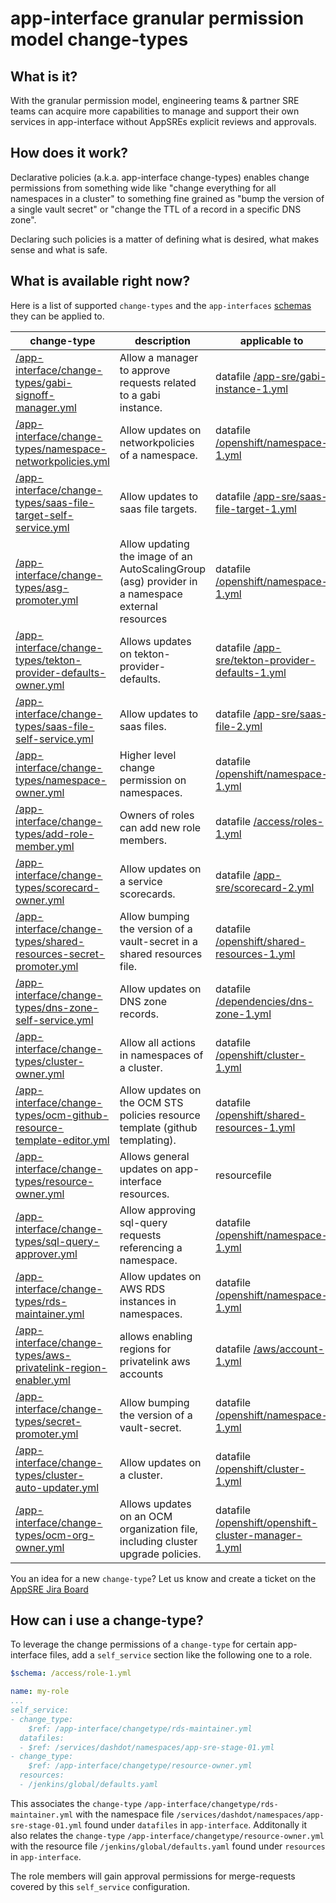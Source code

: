 # app-interface granular permission model change-types

## What is it?

With the granular permission model, engineering teams & partner SRE teams can acquire  more capabilities to manage and support their own services in app-interface without AppSREs explicit reviews and approvals.

## How does it work?

Declarative policies (a.k.a. app-interface change-types) enables change permissions from something wide like "change everything for all namespaces in a cluster" to something fine grained as "bump the version of a single vault secret" or "change the TTL of a record in a specific DNS zone".

Declaring such policies is a matter of defining what is desired, what makes sense and what is safe.

## What is available right now?

Here is a list of supported `change-types` and the `app-interfaces` [schemas](https://github.com/app-sre/qontract-schemas) they can be applied to.

| **change-type** | **description** | **applicable to** |
|-----------------|-----------------|-------------------|
| [/app-interface/change-types/gabi-signoff-manager.yml](gabi-signoff-manager.yml) | Allow a manager to approve requests related to a gabi instance.<br/> | datafile [/app-sre/gabi-instance-1.yml](https://github.com/app-sre/qontract-schemas/tree/main/schemas//app-sre/gabi-instance-1.yml) |
| [/app-interface/change-types/namespace-networkpolicies.yml](namespace-networkpolicies.yml) | Allow updates on networkpolicies of a namespace.<br/> | datafile [/openshift/namespace-1.yml](https://github.com/app-sre/qontract-schemas/tree/main/schemas//openshift/namespace-1.yml) |
| [/app-interface/change-types/saas-file-target-self-service.yml](saas-file-target-self-service.yml) | Allow updates to saas file targets.<br/> | datafile [/app-sre/saas-file-target-1.yml](https://github.com/app-sre/qontract-schemas/tree/main/schemas//app-sre/saas-file-target-1.yml) |
| [/app-interface/change-types/asg-promoter.yml](asg-promoter.yml) | Allow updating the image of an AutoScalingGroup (asg) provider in a namespace external resources<br/> | datafile [/openshift/namespace-1.yml](https://github.com/app-sre/qontract-schemas/tree/main/schemas//openshift/namespace-1.yml) |
| [/app-interface/change-types/tekton-provider-defaults-owner.yml](tekton-provider-defaults-owner.yml) | Allows updates on tekton-provider-defaults.<br/> | datafile [/app-sre/tekton-provider-defaults-1.yml](https://github.com/app-sre/qontract-schemas/tree/main/schemas//app-sre/tekton-provider-defaults-1.yml) |
| [/app-interface/change-types/saas-file-self-service.yml](saas-file-self-service.yml) | Allow updates to saas files.<br/> | datafile [/app-sre/saas-file-2.yml](https://github.com/app-sre/qontract-schemas/tree/main/schemas//app-sre/saas-file-2.yml) |
| [/app-interface/change-types/namespace-owner.yml](namespace-owner.yml) | Higher level change permission on namespaces.<br/> | datafile [/openshift/namespace-1.yml](https://github.com/app-sre/qontract-schemas/tree/main/schemas//openshift/namespace-1.yml) |
| [/app-interface/change-types/add-role-member.yml](add-role-member.yml) | Owners of roles can add new role members.<br/> | datafile [/access/roles-1.yml](https://github.com/app-sre/qontract-schemas/tree/main/schemas//access/roles-1.yml) |
| [/app-interface/change-types/scorecard-owner.yml](scorecard-owner.yml) | Allow updates on a service scorecards.<br/> | datafile [/app-sre/scorecard-2.yml](https://github.com/app-sre/qontract-schemas/tree/main/schemas//app-sre/scorecard-2.yml) |
| [/app-interface/change-types/shared-resources-secret-promoter.yml](shared-resources-secret-promoter.yml) | Allow bumping the version of a vault-secret in a shared resources file.<br/> | datafile [/openshift/shared-resources-1.yml](https://github.com/app-sre/qontract-schemas/tree/main/schemas//openshift/shared-resources-1.yml) |
| [/app-interface/change-types/dns-zone-self-service.yml](dns-zone-self-service.yml) | Allow updates on DNS zone records.<br/> | datafile [/dependencies/dns-zone-1.yml](https://github.com/app-sre/qontract-schemas/tree/main/schemas//dependencies/dns-zone-1.yml) |
| [/app-interface/change-types/cluster-owner.yml](cluster-owner.yml) | Allow all actions in namespaces of a cluster.<br/> | datafile [/openshift/cluster-1.yml](https://github.com/app-sre/qontract-schemas/tree/main/schemas//openshift/cluster-1.yml) |
| [/app-interface/change-types/ocm-github-resource-template-editor.yml](ocm-github-resource-template-editor.yml) | Allow updates on the OCM STS policies resource template (github templating).<br/> | datafile [/openshift/shared-resources-1.yml](https://github.com/app-sre/qontract-schemas/tree/main/schemas//openshift/shared-resources-1.yml) |
| [/app-interface/change-types/resource-owner.yml](resource-owner.yml) | Allows general updates on app-interface resources.<br/> | resourcefile [](https://github.com/app-sre/qontract-schemas/tree/main/schemas/) |
| [/app-interface/change-types/sql-query-approver.yml](sql-query-approver.yml) | Allow approving sql-query requests referencing a namespace.<br/> | datafile [/openshift/namespace-1.yml](https://github.com/app-sre/qontract-schemas/tree/main/schemas//openshift/namespace-1.yml) |
| [/app-interface/change-types/rds-maintainer.yml](rds-maintainer.yml) | Allow updates on AWS RDS instances in namespaces.<br/> | datafile [/openshift/namespace-1.yml](https://github.com/app-sre/qontract-schemas/tree/main/schemas//openshift/namespace-1.yml) |
| [/app-interface/change-types/aws-privatelink-region-enabler.yml](aws-privatelink-region-enabler.yml) | allows enabling regions for privatelink aws accounts<br/> | datafile [/aws/account-1.yml](https://github.com/app-sre/qontract-schemas/tree/main/schemas//aws/account-1.yml) |
| [/app-interface/change-types/secret-promoter.yml](secret-promoter.yml) | Allow bumping the version of a vault-secret.<br/> | datafile [/openshift/namespace-1.yml](https://github.com/app-sre/qontract-schemas/tree/main/schemas//openshift/namespace-1.yml) |
| [/app-interface/change-types/cluster-auto-updater.yml](cluster-auto-updater.yml) | Allow updates on a cluster.<br/> | datafile [/openshift/cluster-1.yml](https://github.com/app-sre/qontract-schemas/tree/main/schemas//openshift/cluster-1.yml) |
| [/app-interface/change-types/ocm-org-owner.yml](ocm-org-owner.yml) | Allows updates on an OCM organization file, including cluster upgrade policies.<br/> | datafile [/openshift/openshift-cluster-manager-1.yml](https://github.com/app-sre/qontract-schemas/tree/main/schemas//openshift/openshift-cluster-manager-1.yml) |


You an idea for a new `change-type`? Let us know and create a ticket on the [AppSRE Jira Board](https://issues.redhat.com/projects/APPSRE)

## How can i use a change-type?

To leverage the change permissions of a `change-type` for certain app-interface files, add a `self_service` section like the following one to a role.

```yaml
$schema: /access/role-1.yml

name: my-role
...
self_service:
- change_type:
    $ref: /app-interface/changetype/rds-maintainer.yml
  datafiles:
  - $ref: /services/dashdot/namespaces/app-sre-stage-01.yml
- change_type:
    $ref: /app-interface/changetype/resource-owner.yml
  resources:
  - /jenkins/global/defaults.yaml
```

This associates the `change-type` `/app-interface/changetype/rds-maintainer.yml` with the namespace file `/services/dashdot/namespaces/app-sre-stage-01.yml` found under `datafiles` in `app-interface`.
Additonally it also relates the `change-type` `/app-interface/changetype/resource-owner.yml` with the resource file `/jenkins/global/defaults.yaml` found under `resources` in `app-interface`.

The role members will gain approval permissions for merge-requests covered by this `self_service` configuration.
